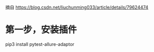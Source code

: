 ###
 摘自 https://blog.csdn.net/liuchunming033/article/details/79624474

# 第一步，安装插件
pip3 install pytest-allure-adaptor


